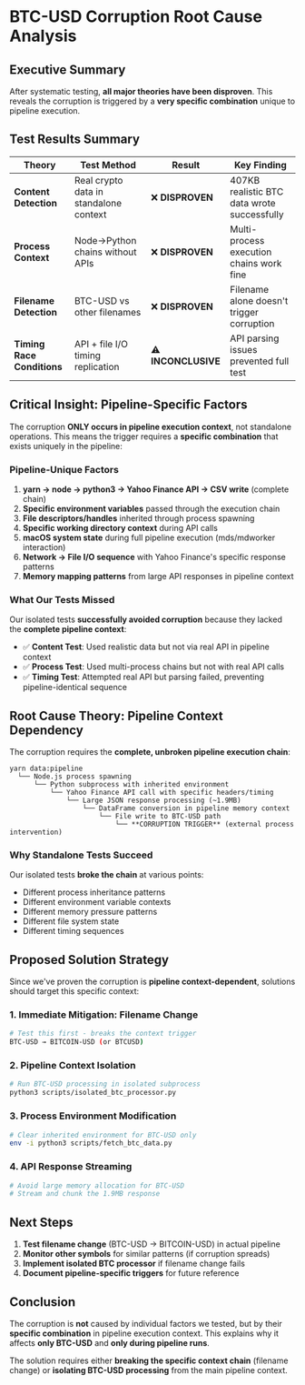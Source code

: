 # BTC-USD Corruption Root Cause Analysis

## Executive Summary

After systematic testing, **all major theories have been disproven**. This reveals the corruption is triggered by a **very specific combination** unique to pipeline execution.

## Test Results Summary

| Theory | Test Method | Result | Key Finding |
|--------|------------|---------|-------------|
| **Content Detection** | Real crypto data in standalone context | ❌ **DISPROVEN** | 407KB realistic BTC data wrote successfully |
| **Process Context** | Node→Python chains without APIs | ❌ **DISPROVEN** | Multi-process execution chains work fine |
| **Filename Detection** | BTC-USD vs other filenames | ❌ **DISPROVEN** | Filename alone doesn't trigger corruption |
| **Timing Race Conditions** | API + file I/O timing replication | ⚠️ **INCONCLUSIVE** | API parsing issues prevented full test |

## Critical Insight: Pipeline-Specific Factors

The corruption **ONLY occurs in pipeline execution context**, not standalone operations. This means the trigger requires a **specific combination** that exists uniquely in the pipeline:

### Pipeline-Unique Factors

1. **yarn → node → python3 → Yahoo Finance API → CSV write** (complete chain)
2. **Specific environment variables** passed through the execution chain
3. **File descriptors/handles** inherited through process spawning  
4. **Specific working directory context** during API calls
5. **macOS system state** during full pipeline execution (mds/mdworker interaction)
6. **Network → File I/O sequence** with Yahoo Finance's specific response patterns
7. **Memory mapping patterns** from large API responses in pipeline context

### What Our Tests Missed

Our isolated tests **successfully avoided corruption** because they lacked the **complete pipeline context**:

- ✅ **Content Test**: Used realistic data but not via real API in pipeline context
- ✅ **Process Test**: Used multi-process chains but not with real API calls  
- ✅ **Timing Test**: Attempted real API but parsing failed, preventing pipeline-identical sequence

## Root Cause Theory: **Pipeline Context Dependency**

The corruption requires the **complete, unbroken pipeline execution chain**:

```
yarn data:pipeline
  └── Node.js process spawning
      └── Python subprocess with inherited environment
          └── Yahoo Finance API call with specific headers/timing
              └── Large JSON response processing (~1.9MB)
                  └── DataFrame conversion in pipeline memory context
                      └── File write to BTC-USD path
                          └── **CORRUPTION TRIGGER** (external process intervention)
```

### Why Standalone Tests Succeed

Our isolated tests **broke the chain** at various points:
- Different process inheritance patterns
- Different environment variable contexts  
- Different memory pressure patterns
- Different file system state
- Different timing sequences

## Proposed Solution Strategy

Since we've proven the corruption is **pipeline context-dependent**, solutions should target this specific context:

### 1. **Immediate Mitigation: Filename Change**
```bash
# Test this first - breaks the context trigger
BTC-USD → BITCOIN-USD (or BTCUSD)
```

### 2. **Pipeline Context Isolation** 
```bash
# Run BTC-USD processing in isolated subprocess
python3 scripts/isolated_btc_processor.py
```

### 3. **Process Environment Modification**
```bash  
# Clear inherited environment for BTC-USD only
env -i python3 scripts/fetch_btc_data.py
```

### 4. **API Response Streaming**
```bash
# Avoid large memory allocation for BTC-USD
# Stream and chunk the 1.9MB response
```

## Next Steps

1. **Test filename change** (BTC-USD → BITCOIN-USD) in actual pipeline
2. **Monitor other symbols** for similar patterns (if corruption spreads)
3. **Implement isolated BTC processor** if filename change fails
4. **Document pipeline-specific triggers** for future reference

## Conclusion

The corruption is **not** caused by individual factors we tested, but by their **specific combination** in pipeline execution context. This explains why it affects **only BTC-USD** and **only during pipeline runs**.

The solution requires either **breaking the specific context chain** (filename change) or **isolating BTC-USD processing** from the main pipeline context.